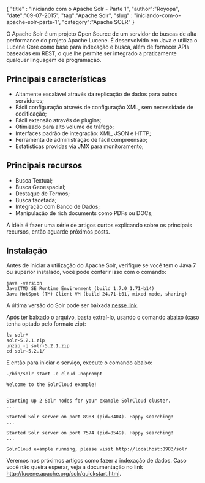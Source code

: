 <p>{
"title" : "Iniciando com o Apache Solr - Parte 1",
"author":"Royopa",
"date":"09-07-2015",
"tag":"Apache Solr",
"slug" : "iniciando-com-o-apache-solr-parte-1",
"category":"Apache SOLR"
}</p>

<p>O Apache Solr é um projeto Open Source de um servidor de buscas de alta
performance do projeto Apache Lucene. É desenvolvido em Java e utiliza o Lucene
Core como base para indexação e busca, além de fornecer APIs baseadas em REST,
o que lhe permite ser integrado a praticamente qualquer linguagem de programação.</p>

<h2 id="principais-caracter%C3%ADsticas">Principais características</h2>

<ul>
<li>Altamente escalável através da replicação de dados para outros servidores;</li>
<li>Fácil configuração através de configuração XML, sem necessidade de codificação;</li>
<li>Fácil extensão através de plugins;</li>
<li>Otimizado para alto volume de tráfego;</li>
<li>Interfaces padrão de integração: XML, JSON e HTTP;</li>
<li>Ferramenta de administração de fácil compreensão;</li>
<li>Estatísticas providas via JMX para monitoramento;</li>
</ul>

<h2 id="principais-recursos">Principais recursos</h2>

<ul>
<li>Busca Textual;</li>
<li>Busca Geoespacial;</li>
<li>Destaque de Termos;</li>
<li>Busca facetada;</li>
<li>Integração com Banco de Dados;</li>
<li>Manipulação de rich documents como PDFs ou DOCs;</li>
</ul>

<p>A idéia é fazer uma série de artigos curtos explicando sobre os principais
recursos, então aguarde próximos posts.</p>

<h2 id="instala%C3%A7%C3%A3o">Instalação</h2>

<p>Antes de iniciar a utilização do Apache Solr, verifique se você tem o Java 7 ou
superior instalado, você pode conferir isso com o comando:</p>

<pre><code class="cmd">java -version
Java(TM) SE Runtime Environment (build 1.7.0_1.71-b14)
Java HotSpot (TM) Client VM (build 24.71-b01, mixed mode, sharing)
</code></pre>

<p>A última versão do Solr pode ser baixada <a href="http://lucene.apache.org/solr/mirrors-solr-latest-redir.html">nesse link</a>.</p>

<p>Após ter baixado o arquivo, basta extraí-lo, usando o comando abaixo (caso
tenha optado pelo formato zip):</p>

<pre><code class="cmd">ls solr*
solr-5.2.1.zip
unzip -q solr-5.2.1.zip
cd solr-5.2.1/
</code></pre>

<p>E então para iniciar o serviço, execute o comando abaixo:</p>

<pre><code class="cmd">./bin/solr start -e cloud -noprompt

Welcome to the SolrCloud example!


Starting up 2 Solr nodes for your example SolrCloud cluster.
...

Started Solr server on port 8983 (pid=8404). Happy searching!
...

Started Solr server on port 7574 (pid=8549). Happy searching!
...

SolrCloud example running, please visit http://localhost:8983/solr
</code></pre>

<p>Veremos nos próximos artigos como fazer a indexação de dados. Caso você não
queira esperar, veja a documentação no link <a href="http://lucene.apache.org/solr/quickstart.html">http://lucene.apache.org/solr/quickstart.html</a>.</p>
